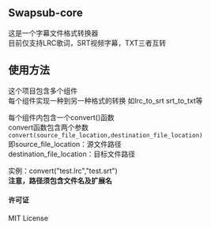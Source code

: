 ## Swapsub-core
这是一个字幕文件格式转换器  
目前仅支持LRC歌词，SRT视频字幕，TXT三者互转  
## 使用方法
这个项目包含多个组件  
每个组件实现一种到另一种格式的转换
如lrc_to_srt srt_to_txt等  
  
每个组件内包含一个convert()函数   
convert函数包含两个参数  
``convert(source_file_location,destination_file_location)``  
即source_file_location：源文件路径   
  destination_file_location：目标文件路径    
  
实例：convert("test.lrc","test.srt")  
**注意，路径须包含文件名及扩展名**  
#### 许可证  
MIT License
